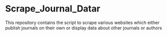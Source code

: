 # Scrape_Journal_Datar
This repository contains the script to scrape various websites which either publish journals on their own or display data about other journals or authors
